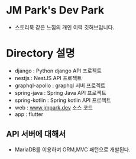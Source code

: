 # JM Park's Dev Park
- 스토리북 같은 느낌의 개인 이력 깃허브입니다.

# Directory 설명
- django : Python django API 프로젝트
- nestjs : NestJS API 프로젝트
- graphql-apollo : graphql 서버 프로젝트
- spring-java : Spring Java API 프로젝트
- spring-kotlin : Spring kotlin API 프로젝트
- web : www.jmpark.dev 소스 코드
- app : flutter

## API 서버에 대해서
- MariaDB를 이용하며 ORM,MVC 패턴으로 개발된다.